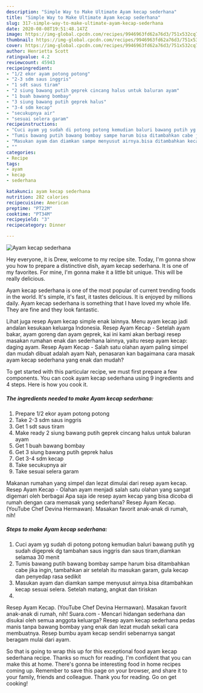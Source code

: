 ```yaml
---
description: "Simple Way to Make Ultimate Ayam kecap sederhana"
title: "Simple Way to Make Ultimate Ayam kecap sederhana"
slug: 317-simple-way-to-make-ultimate-ayam-kecap-sederhana
date: 2020-08-08T19:51:48.147Z
image: https://img-global.cpcdn.com/recipes/9946963fd62a76d3/751x532cq70/ayam-kecap-sederhana-foto-resep-utama.jpg
thumbnail: https://img-global.cpcdn.com/recipes/9946963fd62a76d3/751x532cq70/ayam-kecap-sederhana-foto-resep-utama.jpg
cover: https://img-global.cpcdn.com/recipes/9946963fd62a76d3/751x532cq70/ayam-kecap-sederhana-foto-resep-utama.jpg
author: Henrietta Scott
ratingvalue: 4.2
reviewcount: 45943
recipeingredient:
- "1/2 ekor ayam potong potong"
- "2-3 sdm saus inggris"
- "1 sdt saus tiram"
- "2 siung bawang putih geprek cincang halus untuk baluran ayam"
- "1 buah bawang bombay"
- "3 siung bawang putih geprek halus"
- "3-4 sdm kecap"
- "secukupnya air"
- "sesuai selera garam"
recipeinstructions:
- "Cuci ayam yg sudah di potong potong kemudian baluri bawang putih yg sudah digeprek dg tambahan saus inggris dan saus tiram,diamkan selamaa 30 menit"
- "Tumis bawang putih bawang bombay sampe harum bisa ditambahkan cabe jika ingin, tambahkan air setelah itu masukan garam, gula kecap dan penyedap rasa sedikit"
- "Masukan ayam dan diamkan sampe menyusut airnya.bisa ditambahkan kecap sesuai selera. Setelah matang, angkat dan tiriskan"
- ""
categories:
- Recipe
tags:
- ayam
- kecap
- sederhana

katakunci: ayam kecap sederhana 
nutrition: 282 calories
recipecuisine: American
preptime: "PT22M"
cooktime: "PT34M"
recipeyield: "3"
recipecategory: Dinner

---
```



![Ayam kecap sederhana](https://img-global.cpcdn.com/recipes/9946963fd62a76d3/751x532cq70/ayam-kecap-sederhana-foto-resep-utama.jpg)

Hey everyone, it is Drew, welcome to my recipe site. Today, I'm gonna show you how to prepare a distinctive dish, ayam kecap sederhana. It is one of my favorites. For mine, I'm gonna make it a little bit unique. This will be really delicious.

Ayam kecap sederhana is one of the most popular of current trending foods in the world. It's simple, it's fast, it tastes delicious. It is enjoyed by millions daily. Ayam kecap sederhana is something that I have loved my whole life. They are fine and they look fantastic.

Lihat juga resep Ayam kecap simple enak lainnya. Menu ayam kecap jadi andalan kesukaan keluarga Indonesia. Resep Ayam Kecap - Setelah ayam bakar, ayam goreng dan ayam geprek, kai ini kami akan berbagi resep masakan rumahan enak dan sederhana lainnya, yaitu resep ayam kecap: daging ayam. Resep Ayam Kecap - Salah satu olahan ayam paling simpel dan mudah dibuat adalah ayam Nah, penasaran kan bagaimana cara masak ayam kecap sederhana yang enak dan mudah?


To get started with this particular recipe, we must first prepare a few components. You can cook ayam kecap sederhana using 9 ingredients and 4 steps. Here is how you cook it.

<!--inarticleads1-->

##### The ingredients needed to make Ayam kecap sederhana:

1. Prepare 1/2 ekor ayam potong potong
1. Take 2-3 sdm saus inggris
1. Get 1 sdt saus tiram
1. Make ready 2 siung bawang putih geprek cincang halus untuk baluran ayam
1. Get 1 buah bawang bombay
1. Get 3 siung bawang putih geprek halus
1. Get 3-4 sdm kecap
1. Take secukupnya air
1. Take sesuai selera garam


Makanan rumahan yang simpel dan lezat dimulai dari resep ayam kecap. Resep Ayam Kecap - Olahan ayam menjadi salah satu olahan yang sangat digemari oleh berbagai Apa saja ide resep ayam kecap yang bisa dicoba di rumah dengan cara memasak yang sederhana? Resep Ayam Kecap. (YouTube Chef Devina Hermawan). Masakan favorit anak-anak di rumah, nih! 

<!--inarticleads2-->

##### Steps to make Ayam kecap sederhana:

1. Cuci ayam yg sudah di potong potong kemudian baluri bawang putih yg sudah digeprek dg tambahan saus inggris dan saus tiram,diamkan selamaa 30 menit
1. Tumis bawang putih bawang bombay sampe harum bisa ditambahkan cabe jika ingin, tambahkan air setelah itu masukan garam, gula kecap dan penyedap rasa sedikit
1. Masukan ayam dan diamkan sampe menyusut airnya.bisa ditambahkan kecap sesuai selera. Setelah matang, angkat dan tiriskan
1. 


Resep Ayam Kecap. (YouTube Chef Devina Hermawan). Masakan favorit anak-anak di rumah, nih! Suara.com - Mencari hidangan sederhana dan disukai oleh semua anggota keluarga? Resep ayam kecap sederhana pedas manis tanpa bawang bombay yang enak dan lezat mudah sekali cara membuatnya. Resep bumbu ayam kecap sendiri sebenarnya sangat beragam mulai dari ayam. 

So that is going to wrap this up for this exceptional food ayam kecap sederhana recipe. Thanks so much for reading. I'm confident that you can make this at home. There's gonna be interesting food in home recipes coming up. Remember to save this page on your browser, and share it to your family, friends and colleague. Thank you for reading. Go on get cooking!
